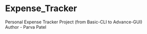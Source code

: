 # Expense_Tracker
Personal Expense Tracker Project (from Basic-CLI to Advance-GUI)
<br>
Author - Parva Patel   
